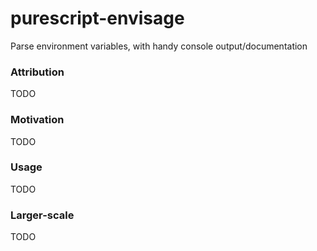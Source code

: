 # purescript-envisage
Parse environment variables, with handy console output/documentation

### Attribution

TODO

### Motivation

TODO

### Usage

TODO

### Larger-scale

TODO
